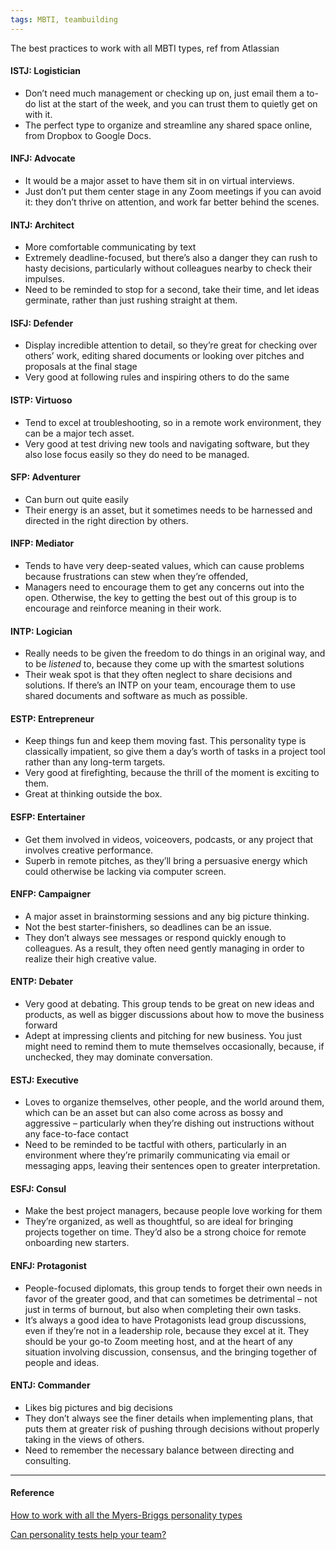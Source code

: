 ```yaml
---
tags: MBTI, teambuilding
---
```


The best practices to work with all MBTI types, ref from Atlassian

#### ISTJ: Logistician

- Don’t need much management or checking up on, just email them a to-do list at
  the start of the week, and you can trust them to quietly get on with it.
- The perfect type to organize and streamline any shared space online, from
  Dropbox to Google Docs.

#### INFJ: Advocate

- It would be a major asset to have them sit in on virtual interviews.
- Just don’t put them center stage in any Zoom meetings if you can avoid it:
  they don’t thrive on attention, and work far better behind the scenes.

#### INTJ: Architect

- More comfortable communicating by text
- Extremely deadline-focused, but there’s also a danger they can rush to hasty
  decisions, particularly without colleagues nearby to check their impulses.
- Need to be reminded to stop for a second, take their time, and let ideas
  germinate, rather than just rushing straight at them.

#### ISFJ: Defender

- Display incredible attention to detail, so they’re great for checking over
  others’ work, editing shared documents or looking over pitches and proposals
  at the final stage
- Very good at following rules and inspiring others to do the same

#### ISTP: Virtuoso

- Tend to excel at troubleshooting, so in a remote work environment, they can be
  a major tech asset.
- Very good at test driving new tools and navigating software, but they also
  lose focus easily so they do need to be managed.

#### SFP: Adventurer

- Can burn out quite easily
- Their energy is an asset, but it sometimes needs to be harnessed and directed
  in the right direction by others.

#### INFP: Mediator

- Tends to have very deep-seated values, which can cause problems because
  frustrations can stew when they’re offended,
- Managers need to encourage them to get any concerns out into the open.
  Otherwise, the key to getting the best out of this group is to encourage and
  reinforce meaning in their work.

#### INTP: Logician

- Really needs to be given the freedom to do things in an original way, and to
  be *listened* to, because they come up with the smartest solutions
- Their weak spot is that they often neglect to share decisions and solutions.
  If there’s an INTP on your team, encourage them to use shared documents and
  software as much as possible.

#### ESTP: Entrepreneur

- Keep things fun and keep them moving fast. This personality type is
  classically impatient, so give them a day’s worth of tasks in a project tool
  rather than any long-term targets.
- Very good at firefighting, because the thrill of the moment is exciting to
  them.
- Great at thinking outside the box.

#### ESFP: Entertainer

- Get them involved in videos, voiceovers, podcasts, or any project that
  involves creative performance.
- Superb in remote pitches, as they’ll bring a persuasive energy which could
  otherwise be lacking via computer screen.

#### ENFP: Campaigner

- A major asset in brainstorming sessions and any big picture thinking.
- Not the best starter-finishers, so deadlines can be an issue.
- They don’t always see messages or respond quickly enough to colleagues. As a
  result, they often need gently managing in order to realize their high
  creative value.

#### ENTP: Debater

- Very good at debating. This group tends to be great on new ideas and products,
  as well as bigger discussions about how to move the business forward
- Adept at impressing clients and pitching for new business. You just might need
  to remind them to mute themselves occasionally, because, if unchecked, they
  may dominate conversation.

#### ESTJ: Executive

- Loves to organize themselves, other people, and the world around them, which
  can be an asset but can also come across as bossy and aggressive –
  particularly when they’re dishing out instructions without any face-to-face
  contact
- Need to be reminded to be tactful with others, particularly in an environment
  where they’re primarily communicating via email or messaging apps, leaving
  their sentences open to greater interpretation.

#### ESFJ: Consul

- Make the best project managers, because people love working for them
- They’re organized, as well as thoughtful, so are ideal for bringing projects
  together on time. They’d also be a strong choice for remote onboarding new
  starters.

#### ENFJ: Protagonist

- People-focused diplomats, this group tends to forget their own needs in favor
  of the greater good, and that can sometimes be detrimental – not just in terms
  of burnout, but also when completing their own tasks.
- It’s always a good idea to have Protagonists lead group discussions, even if
  they’re not in a leadership role, because they excel at it. They should be
  your go-to Zoom meeting host, and at the heart of any situation involving
  discussion, consensus, and the bringing together of people and ideas.

#### ENTJ: Commander

- Likes big pictures and big decisions
- They don’t always see the finer details when implementing plans, that puts
  them at greater risk of pushing through decisions without properly taking in
  the views of others.
- Need to remember the necessary balance between directing and consulting.

---

#### Reference

[How to work with all the Myers-Briggs personality types](https://www.atlassian.com/blog/leadership/every-myers-briggs-personality-type)

[Can personality tests help your team?](https://www.youtube.com/watch?v=pxlX7_ie49Q&t=66s)
